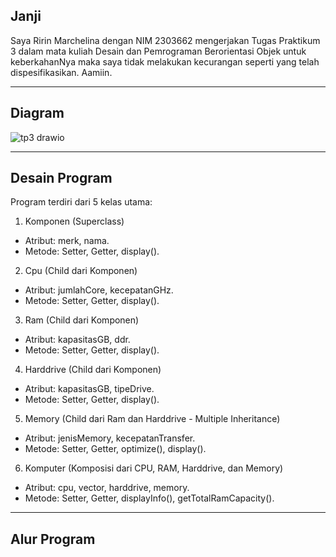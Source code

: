 Janji
---
Saya Ririn Marchelina dengan NIM 2303662 mengerjakan Tugas Praktikum 3 dalam mata kuliah Desain dan Pemrograman Berorientasi Objek untuk keberkahanNya maka saya tidak melakukan kecurangan seperti yang telah dispesifikasikan. Aamiin.

---
Diagram
---
![tp3 drawio](https://github.com/user-attachments/assets/bc65d57f-46dd-4cab-a2e9-3bc1b244c3f7)


---
Desain Program
---
Program terdiri dari 5 kelas utama:

1. Komponen (Superclass)
- Atribut: merk, nama.
- Metode: Setter, Getter, display().

2. Cpu (Child dari Komponen)
- Atribut: jumlahCore, kecepatanGHz.
- Metode: Setter, Getter, display().

3. Ram (Child dari Komponen)
- Atribut: kapasitasGB, ddr.
- Metode: Setter, Getter, display().

4. Harddrive (Child dari Komponen)
- Atribut: kapasitasGB, tipeDrive.
- Metode: Setter, Getter, display().

5. Memory (Child dari Ram dan Harddrive - Multiple Inheritance)
- Atribut: jenisMemory, kecepatanTransfer.
- Metode: Setter, Getter, optimize(), display().

6. Komputer (Komposisi dari CPU, RAM, Harddrive, dan Memory)
- Atribut: cpu, vector<Ram>, harddrive, memory.
- Metode: Setter, Getter, displayInfo(), getTotalRamCapacity().

---
Alur Program
---

